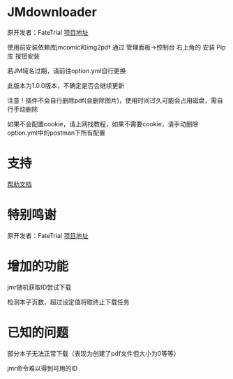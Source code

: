 # JMdownloader

原开发者：FateTrial
[项目地址](https://github.com/FateTrial/FateTrial_JMdownloader)

使用前安装依赖库jmcomic和img2pdf
通过 管理面板->控制台 右上角的 安装 Pip 库 按钮安装

若JM域名过期，请前往option.yml自行更换

此版本为1.0.0版本，不确定是否会继续更新

注意！插件不会自行删除pdf(会删除图片)，使用时间过久可能会占用磁盘，需自行手动删除

如果不会配置cookie，请上网找教程，如果不需要cookie，请手动删除option.yml中的postman下所有配置

# 支持

[帮助文档](https://astrbot.soulter.top/center/docs/%E5%BC%80%E5%8F%91/%E6%8F%92%E4%BB%B6%E5%BC%80%E5%8F%91/
)
# 特别鸣谢
原开发者：FateTrial
[项目地址](https://github.com/FateTrial/FateTrial_JMdownloader)

# 增加的功能

jmr随机获取ID尝试下载

检测本子页数，超过设定值将取终止下载任务

# 已知的问题

部分本子无法正常下载（表现为创建了pdf文件但大小为0等等）

jmr命令难以得到可用的ID
